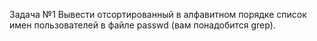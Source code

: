 Задача №1
Вывести отсортированный в алфавитном порядке список имен пользователей в файле passwd (вам понадобится grep).
